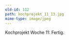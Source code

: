 ```yaml
---
old-id: 112
path: kochprojekt_11_13.jpg
mime-type: image/jpeg
---
```

Kochprojekt Woche 11:
Fertig.
